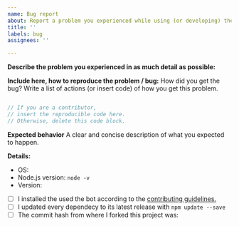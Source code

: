 ```yaml
---
name: Bug report
about: Report a problem you experienced while using (or developing) the bot.
title: ''
labels: bug
assignees: ''

---
```


<!--
If you want to discuss about basic install problems or just have a question or suggestions, just join our Discord server:
https://discord.gg/yAUmDNb
-->

**Describe the problem you experienced in as much detail as possible:**

**Include here, how to reproduce the problem / bug:**
How did you get the bug? Write a list of actions (or insert code) of how you get this problem.

```js

// If you are a contributor,
// insert the reproducible code here.
// Otherwise, delete this code block.

```

**Expected behavior**
A clear and concise description of what you expected to happen.


**Details:**
 - OS: 
 - Node.js version: `node -v` <!-- For contributors -->
 - Version: 

<!-- 
If you are a normal user, just write `!info` in a channel to get the version the bot is running on. 
If you are a developer who is contributing to this project, insert the master commit hash you forked the repo from 
-->

<!-- Delete this if you are not a developer who contributes to this project -->
- [ ] I installed the used the bot according to the [contributing guidelines.](https://github.com/julianYaman/wikipedia-bot/blob/master/docs/CONTRIBUTING.md)
- [ ] I updated every dependecy to its latest release with `npm update --save`
- [ ] The commit hash from where I forked this project was:
